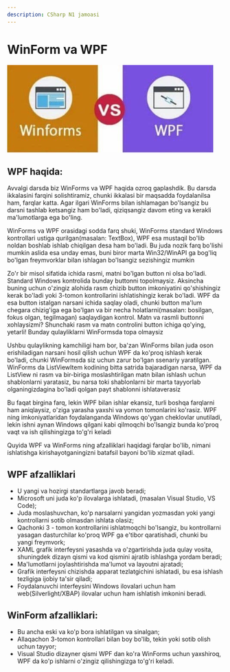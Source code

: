 ```yaml
---
description: CSharp N1 jamoasi
---
```


# WinForm va WPF

![Winforms vs WPF](../../../.gitbook/assets/osha2.jpg)

## **WPF haqida:**

Avvalgi darsda biz WinForms va WPF haqida ozroq gaplashdik. Bu darsda ikkalasini farqini solishtiramiz, chunki ikkalasi bir maqsadda foydalanilsa ham, farqlar katta. Agar ilgari WinForms bilan ishlamagan bo'lsangiz bu darsni tashlab ketsangiz ham bo'ladi, qiziqsangiz davom eting va kerakli ma'lumotlarga ega bo'ling.

WinForms va WPF orasidagi sodda farq shuki, WinForms standard Windows kontrollari ustiga qurilgan\(masalan: TextBox\), WPF esa mustaqil bo'lib noldan boshlab ishlab chiqilgan desa ham bo'ladi. Bu juda nozik farq bo'lishi mumkin aslida esa unday emas, buni biror marta Win32/WinAPI ga bog'liq bo'lgan freymvorklar bilan ishlagan bo'lsangiz sezishingiz mumkin

Zo'r bir misol sifatida ichida rasmi, matni bo'lgan button ni olsa bo'ladi. Standard Windows kontrolida bunday buttonni topolmaysiz. Aksincha buning uchun o'zingiz alohida rasm chizib button imkoniyatini qo'shishingiz kerak bo'ladi yoki 3-tomon kontrollarini ishlatishingiz kerak bo'ladi. WPF da esa button istalgan narsani ichida saqlay oladi, chunki button ma'lum chegara chizig'iga ega bo'lgan va bir necha holatlarni\(masalan: bosilgan, fokus olgan, tegilmagan\) saqlaydigan kontrol. Matn va rasmli buttonni xohlaysizmi? Shunchaki rasm va matn controlini button ichiga qo'ying, yetarli! Bunday qulayliklarni WinFormsda topa olmaysiz

Ushbu qulaylikning kamchiligi ham bor, ba'zan WinForms bilan juda oson erishiladigan narsani hosil qilish uchun WPF da ko'proq ishlash kerak bo'ladi, chunki WinFormsda siz uchun zarur bo'lgan ssenariy yaratilgan. WinForms da ListViewItem kodining bitta satrida bajaradigan narsa, WPF da ListView ni rasm va bir-biriga moslashtirilgan matn bilan ishlash uchun shablonlarni yaratasiz, bu narsa toki shablonlarni bir marta tayyorlab olganingizdagina bo'ladi qolgan payt shablonni ishlataverasiz

Bu faqat birgina farq, lekin WPF bilan ishlar ekansiz, turli boshqa farqlarni ham aniqlaysiz, o'ziga yarasha yaxshi va yomon tomonlarini ko'rasiz. WPF ning imkoniyatlaridan foydalanganda Windows qo'ygan cheklovlar unutiladi, lekin ishni aynan Windows qilgani kabi qilmoqchi bo'lsangiz bunda ko'proq vaqt va ish qilishingizga to'g'ri keladi

Quyida WPF va WinForms ning afzalliklari haqidagi farqlar bo'lib, nimani ishlatishga kirishayotganingizni batafsil bayoni bo'lib xizmat qiladi.

## **WPF afzalliklari**

* U yangi va hozirgi standartlarga javob beradi;
* Microsoft uni juda ko'p ilovalarga ishlatadi, \(masalan Visual Studio, VS Code\);
* Juda moslashuvchan, ko'p narsalarni yangidan yozmasdan yoki yangi kontrollarni sotib olmasdan ishlata olasiz;
* Qachonki 3 - tomon kontrollarini ishlatmoqchi bo'lsangiz, bu kontrollarni yasagan dasturchilar ko'proq WPF ga e'tibor qaratishadi, chunki bu yangi freymvork;
* XAML grafik interfeysni yasashda va o'zgartirishda juda qulay vosita, shuningdek dizayn qismi va kod qismini ajratib ishlashga yordam beradi;
* Ma'lumotlarni joylashtirishda ma'lumot va layoutni ajratadi;
* Grafik interfeysni chizishda apparat tezlatgichini ishlatadi, bu esa ishlash tezligiga ijobiy ta'sir qiladi;
* Foydalanuvchi interfeysini Windows ilovalari uchun ham web\(Silverlight/XBAP\) ilovalar uchun ham ishlatish imkonini beradi.

## WinForm afzalliklari:

* Bu ancha eski va ko'p bora ishlatilgan va sinalgan;
* Allaqachon 3-tomon kontrollari bilan boy bo'lib, tekin yoki sotib olish uchun tayyor;
* Visual Studio dizayner qismi WPF dan ko'ra WinForms uchun yaxshiroq, WPF da ko'p ishlarni o'zingiz qilishingizga to'g'ri keladi.

